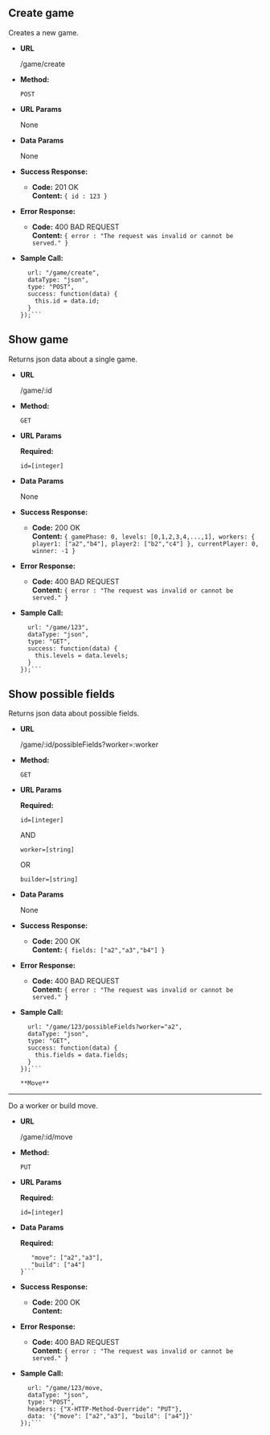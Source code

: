 **Create game**
----
  Creates a new game.

* **URL**

  /game/create

* **Method:**

  `POST`
  
* **URL Params**

  None

* **Data Params**

  None

* **Success Response:**

  * **Code:** 201 OK <br />
    **Content:** `{ id : 123 }`
 
* **Error Response:**

  * **Code:** 400 BAD REQUEST <br />
    **Content:** `{ error : "The request was invalid or cannot be served." }`

* **Sample Call:**

  ```$.ajax({
    url: "/game/create",
    dataType: "json",
    type: "POST",
    success: function(data) {
      this.id = data.id;
    }
  });```
  
 **Show game**
----
  Returns json data about a single game.

* **URL**

  /game/:id

* **Method:**

  `GET`
  
* **URL Params**

   **Required:**
 
   `id=[integer]`

* **Data Params**

   None

* **Success Response:**

  * **Code:** 200 OK <br />
    **Content:** ```{
	              gamePhase: 0,
                  levels: [0,1,2,3,4,...,1],
                  workers: {
                    player1: ["a2","b4"],
                    player2: ["b2","c4"]
                  },
	              currentPlayer: 0,
	              winner: -1
               }```
 
* **Error Response:**

  * **Code:** 400 BAD REQUEST <br />
    **Content:** `{ error : "The request was invalid or cannot be served." }`

* **Sample Call:**

  ```$.ajax({
    url: "/game/123",
    dataType: "json",
    type: "GET",
    success: function(data) {
      this.levels = data.levels;
    }
  });```
  
 **Show possible fields**
----
  Returns json data about possible fields.

* **URL**

  /game/:id/possibleFields?worker=:worker

* **Method:**

  `GET`
  
* **URL Params**

   **Required:**
 
   `id=[integer]`
   
   AND
   
   `worker=[string]`
   
   OR
   
   `builder=[string]`   

* **Data Params**

    None	

* **Success Response:**

  * **Code:** 200 OK <br />
    **Content:** `{ fields: ["a2","a3","b4"] }`
 
* **Error Response:**

  * **Code:** 400 BAD REQUEST <br />
    **Content:** `{ error : "The request was invalid or cannot be served." }`

* **Sample Call:**

   ```$.ajax({
     url: "/game/123/possibleFields?worker="a2",
     dataType: "json",
     type: "GET",
     success: function(data) {
       this.fields = data.fields;
     }
   });```
  
  **Move**
----
  Do a worker or build move.

* **URL**

  /game/:id/move

* **Method:**

  `PUT`
  
* **URL Params**

   **Required:**
 
   `id=[integer]`

* **Data Params**

   **Required:**
 
   ```{
      "move": ["a2","a3"],
	  "build": ["a4"]
   }```

* **Success Response:**

  * **Code:** 200 OK <br />
    **Content:**
 
* **Error Response:**

  * **Code:** 400 BAD REQUEST <br />
    **Content:** `{ error : "The request was invalid or cannot be served." }`

* **Sample Call:**

  ```$.ajax({
    url: "/game/123/move,
    dataType: "json",
    type: "POST",
    headers: {"X-HTTP-Method-Override": "PUT"},
    data: '{"move": ["a2","a3"], "build": ["a4"]}'
  });```
  